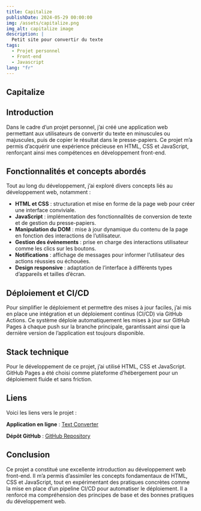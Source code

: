 ```yaml
---
title: Capitalize
publishDate: 2024-05-29 00:00:00
img: /assets/capitalize.png
img_alt: capitalize image
description: |
  Petit site pour convertir du texte
tags:
  - Projet personnel
  - Front-end
  - Javascript
lang: "fr"
---
```


## Capitalize

## Introduction

Dans le cadre d’un projet personnel, j’ai créé une application web permettant aux utilisateurs de convertir du texte en minuscules ou majuscules, puis de copier le résultat dans le presse-papiers. Ce projet m’a permis d’acquérir une expérience précieuse en HTML, CSS et JavaScript, renforçant ainsi mes compétences en développement front-end.

## Fonctionnalités et concepts abordés

Tout au long du développement, j’ai exploré divers concepts liés au développement web, notamment :

* **HTML et CSS** : structuration et mise en forme de la page web pour créer une interface conviviale.
* **JavaScript** : implémentation des fonctionnalités de conversion de texte et de gestion du presse-papiers.
* **Manipulation du DOM** : mise à jour dynamique du contenu de la page en fonction des interactions de l’utilisateur.
* **Gestion des événements** : prise en charge des interactions utilisateur comme les clics sur les boutons.
* **Notifications** : affichage de messages pour informer l’utilisateur des actions réussies ou échouées.
* **Design responsive** : adaptation de l’interface à différents types d’appareils et tailles d’écran.

## Déploiement et CI/CD

Pour simplifier le déploiement et permettre des mises à jour faciles, j’ai mis en place une intégration et un déploiement continus (CI/CD) via GitHub Actions. Ce système déploie automatiquement les mises à jour sur GitHub Pages à chaque push sur la branche principale, garantissant ainsi que la dernière version de l’application est toujours disponible.

## Stack technique

Pour le développement de ce projet, j’ai utilisé HTML, CSS et JavaScript. GitHub Pages a été choisi comme plateforme d’hébergement pour un déploiement fluide et sans friction.

## Liens

Voici les liens vers le projet :

**Application en ligne** : [Text Converter](https://alexandremoreau2002.github.io/capitalize/)

**Dépôt GitHub** : [GitHub Repository](https://github.com/AlexandreMoreau2002/capitalize)

## Conclusion

Ce projet a constitué une excellente introduction au développement web front-end. Il m’a permis d’assimiler les concepts fondamentaux de HTML, CSS et JavaScript, tout en expérimentant des pratiques concrètes comme la mise en place d’un pipeline CI/CD pour automatiser le déploiement. Il a renforcé ma compréhension des principes de base et des bonnes pratiques du développement web.
